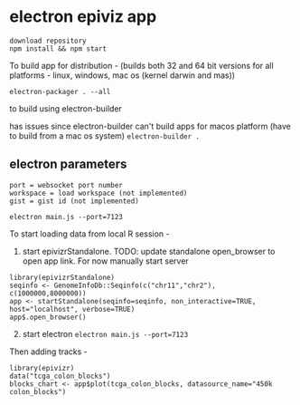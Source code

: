 # electron epiviz app

```
download repository
npm install && npm start
```

To build app for distribution - (builds both 32 and 64 bit versions for all platforms - linux, windows, mac os (kernel darwin and mas))

`electron-packager . --all  `

to build using electron-builder

has issues since electron-builder can't build apps for macos platform (have to build from a mac os system)
`electron-builder .`

## electron parameters
    port = websocket port number
    workspace = load workspace (not implemented)
    gist = gist id (not implemented)

`electron main.js --port=7123`

To start loading data from local R session - 

1. start epivizrStandalone.
    TODO: update standalone open_browser to open app link. For now manually start server

```
library(epivizrStandalone)
seqinfo <- GenomeInfoDb::Seqinfo(c("chr11","chr2"), c(1000000,8000000))
app <- startStandalone(seqinfo=seqinfo, non_interactive=TRUE, host="localhost", verbose=TRUE)
app$.open_browser()
```

2. start electron `electron main.js --port=7123`

Then adding tracks - 

```
library(epivizr)
data("tcga_colon_blocks")
blocks_chart <- app$plot(tcga_colon_blocks, datasource_name="450k colon_blocks")
```